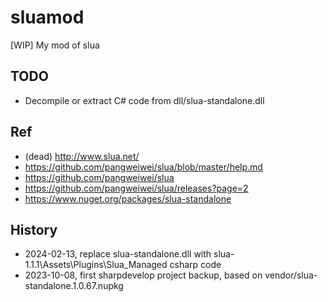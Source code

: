 # sluamod
[WIP] My mod of slua  

## TODO
* Decompile or extract C# code from dll/slua-standalone.dll  

## Ref  
* (dead) http://www.slua.net/  
* https://github.com/pangweiwei/slua/blob/master/help.md  
* https://github.com/pangweiwei/slua  
* https://github.com/pangweiwei/slua/releases?page=2  
* https://www.nuget.org/packages/slua-standalone  

## History  
* 2024-02-13, replace slua-standalone.dll with slua-1.1.1\Assets\Plugins\Slua_Managed csharp code  
* 2023-10-08, first sharpdevelop project backup, based on vendor/slua-standalone.1.0.67.nupkg  
